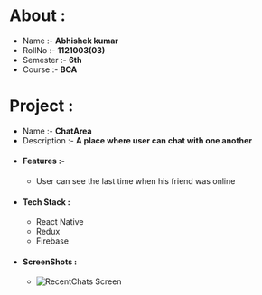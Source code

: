 # About : 
  * Name :- **Abhishek kumar**
  * RollNo :- **1121003(03)**
  * Semester :- **6th**
  * Course :- **BCA**
# Project : 
  * Name :- **ChatArea**
  * Description :- **A place where user can chat with one another**
  * #### Features :-
    * User can see the last time when his friend was online
  * #### Tech Stack : 
    * React Native
    * Redux
    * Firebase
  * #### ScreenShots : 
     * ![RecentChats Screen](https://github.com/abhikam395/ChatArea/blob/[branch]/1.jpg?raw=true)